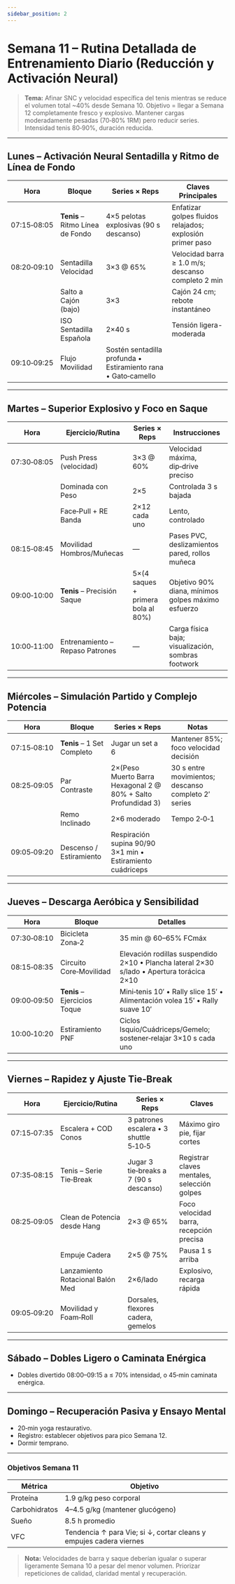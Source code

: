 ```yaml
---
sidebar_position: 2
---
```


# Semana 11 – Rutina Detallada de Entrenamiento Diario (Reducción y Activación Neural)

> **Tema:** Afinar SNC y velocidad específica del tenis mientras se reduce el volumen total ~40% desde Semana 10. Objetivo = llegar a Semana 12 completamente fresco y explosivo. Mantener cargas moderadamente pesadas (70‑80% 1RM) pero reducir series. Intensidad tenis 80‑90%, duración reducida.

---

## Lunes – Activación Neural Sentadilla y Ritmo de Línea de Fondo

| Hora        | Bloque                           | Series × Reps                                                 | Claves Principales                                        |
| ----------- | -------------------------------- | ------------------------------------------------------------- | --------------------------------------------------------- |
| 07:15‑08:05 | **Tenis** – Ritmo Línea de Fondo | 4×5 pelotas explosivas (90 s descanso)                        | Enfatizar golpes fluidos relajados; explosión primer paso |
| 08:20‑09:10 | Sentadilla Velocidad             | 3×3 @ 65%                                                     | Velocidad barra ≥ 1.0 m/s; descanso completo 2 min        |
|             | Salto a Cajón (bajo)             | 3×3                                                           | Cajón 24 cm; rebote instantáneo                           |
|             | ISO Sentadilla Española          | 2×40 s                                                        | Tensión ligera-moderada                                   |
| 09:10‑09:25 | Flujo Movilidad                  | Sostén sentadilla profunda • Estiramiento rana • Gato‑camello |

---

## Martes – Superior Explosivo y Foco en Saque

| Hora        | Ejercicio/Rutina                | Series × Reps                      | Instrucciones                                      |
| ----------- | ------------------------------- | ---------------------------------- | -------------------------------------------------- |
| 07:30‑08:05 | Push Press (velocidad)          | 3×3 @ 60%                          | Velocidad máxima, dip‑drive preciso                |
|             | Dominada con Peso               | 2×5                                | Controlada 3 s bajada                              |
|             | Face‑Pull + RE Banda            | 2×12 cada uno                      | Lento, controlado                                  |
| 08:15‑08:45 | Movilidad Hombros/Muñecas       | —                                  | Pases PVC, deslizamientos pared, rollos muñeca     |
| 09:00‑10:00 | **Tenis** – Precisión Saque     | 5×(4 saques + primera bola al 80%) | Objetivo 90% diana, mínimos golpes máximo esfuerzo |
| 10:00‑11:00 | Entrenamiento – Repaso Patrones | —                                  | Carga física baja; visualización, sombras footwork |

---

## Miércoles – Simulación Partido y Complejo Potencia

| Hora        | Bloque                     | Series × Reps                                                 | Notas                                               |
| ----------- | -------------------------- | ------------------------------------------------------------- | --------------------------------------------------- |
| 07:15‑08:10 | **Tenis** – 1 Set Completo | Jugar un set a 6                                              | Mantener 85%; foco velocidad decisión               |
| 08:25‑09:05 | Par Contraste              | 2×(Peso Muerto Barra Hexagonal 2 @ 80% + Salto Profundidad 3) | 30 s entre movimientos; descanso completo 2′ series |
|             | Remo Inclinado             | 2×6 moderado                                                  | Tempo 2‑0‑1                                         |
| 09:05‑09:20 | Descenso / Estiramiento    | Respiración supina 90/90 3×1 min • Estiramiento cuádriceps    |

---

## Jueves – Descarga Aeróbica y Sensibilidad

| Hora        | Bloque                       | Detalles                                                                                  |
| ----------- | ---------------------------- | ----------------------------------------------------------------------------------------- |
| 07:30‑08:10 | Bicicleta Zona‑2             | 35 min @ 60–65% FCmáx                                                                     |
| 08:15‑08:35 | Circuito Core‑Movilidad      | Elevación rodillas suspendido 2×10 • Plancha lateral 2×30 s/lado • Apertura torácica 2×10 |
| 09:00‑09:50 | **Tenis** – Ejercicios Toque | Mini‑tenis 10′ • Rally slice 15′ • Alimentación volea 15′ • Rally suave 10′               |
| 10:00‑10:20 | Estiramiento PNF             | Ciclos Isquio/Cuádriceps/Gemelo; sostener‑relajar 3×10 s cada uno                         |

---

## Viernes – Rapidez y Ajuste Tie‑Break

| Hora        | Ejercicio/Rutina                 | Series × Reps                          | Claves                                      |
| ----------- | -------------------------------- | -------------------------------------- | ------------------------------------------- |
| 07:15‑07:35 | Escalera + COD Conos             | 3 patrones escalera • 3 shuttle 5‑10‑5 | Máximo giro pie, fijar cortes               |
| 07:35‑08:15 | Tenis – Serie Tie‑Break          | Jugar 3 tie‑breaks a 7 (90 s descanso) | Registrar claves mentales, selección golpes |
| 08:25‑09:05 | Clean de Potencia desde Hang     | 2×3 @ 65%                              | Foco velocidad barra, recepción precisa     |
|             | Empuje Cadera                    | 2×5 @ 75%                              | Pausa 1 s arriba                            |
|             | Lanzamiento Rotacional Balón Med | 2×6/lado                               | Explosivo, recarga rápida                   |
| 09:05‑09:20 | Movilidad y Foam‑Roll            | Dorsales, flexores cadera, gemelos     |

---

## Sábado – Dobles Ligero o Caminata Enérgica

- Dobles divertido 08:00–09:15 a ≤ 70% intensidad, o 45‑min caminata enérgica.

---

## Domingo – Recuperación Pasiva y Ensayo Mental

- 20‑min yoga restaurativo.
- Registro: establecer objetivos para pico Semana 12.
- Dormir temprano.

---

### Objetivos Semana 11

| Métrica       | Objetivo                                                           |
| ------------- | ------------------------------------------------------------------ |
| Proteína      | 1.9 g/kg peso corporal                                             |
| Carbohidratos | 4–4.5 g/kg (mantener glucógeno)                                    |
| Sueño         | 8.5 h promedio                                                     |
| VFC           | Tendencia ↑ para Vie; si ↓, cortar cleans y empujes cadera viernes |

> **Nota:** Velocidades de barra y saque deberían igualar o superar ligeramente Semana 10 a pesar del menor volumen. Priorizar repeticiones de calidad, claridad mental y recuperación.
